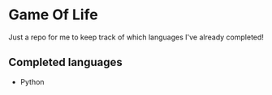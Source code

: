 # Game Of Life
Just a repo for me to keep track of which languages I've already completed!

## Completed languages
* Python